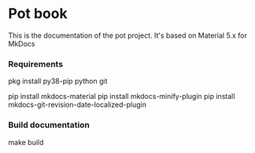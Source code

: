 # Pot book

This is the documentation of the pot project.
It's based on Material 5.x for MkDocs

### Requirements

pkg install py38-pip python git

pip install mkdocs-material
pip install mkdocs-minify-plugin
pip install mkdocs-git-revision-date-localized-plugin

### Build documentation

make build
